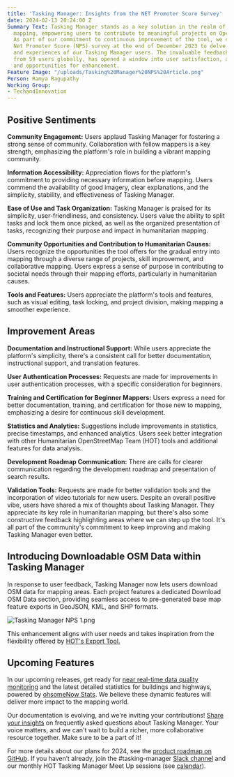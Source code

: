 ```yaml
---
title: 'Tasking Manager: Insights from the NET Promoter Score Survey'
date: 2024-02-13 20:24:00 Z
Summary Text: Tasking Manager stands as a key solution in the realm of collaborative
  mapping, empowering users to contribute to meaningful projects on OpenStreetMap.
  As part of our commitment to continuous improvement of the tool, we conducted a
  Net Promoter Score (NPS) survey at the end of December 2023 to delve into the sentiments
  and experiences of our Tasking Manager users. The invaluable feedback, received
  from 59 users globally, has opened a window into user satisfaction, areas of strength,
  and opportunities for enhancement.
Feature Image: "/uploads/Tasking%20Manager%20NPS%20Article.png"
Person: Ramya Ragupathy
Working Group:
- TechandInnovation
---
```


## Positive Sentiments

**Community Engagement:** Users applaud Tasking Manager for fostering a strong sense of community. Collaboration with fellow mappers is a key strength, emphasizing the platform's role in building a vibrant mapping community.

**Information Accessibility:** Appreciation flows for the platform's commitment to providing necessary information before mapping. Users commend the availability of good imagery, clear explanations, and the simplicity, stability, and effectiveness of Tasking Manager.

**Ease of Use and Task Organization:** Tasking Manager is praised for its simplicity, user-friendliness, and consistency. Users value the ability to split tasks and lock them once picked, as well as the organized presentation of tasks, recognizing their purpose and impact in humanitarian mapping.

**Community Opportunities and Contribution to Humanitarian Causes:** Users recognize the opportunities the tool offers for the gradual entry into mapping through a diverse range of projects, skill improvement, and collaborative mapping. Users express a sense of purpose in contributing to societal needs through their mapping efforts, particularly in humanitarian causes.

**Tools and Features:** Users appreciate the platform's tools and features, such as visual editing, task locking, and project division, making mapping a smoother experience.

## Improvement Areas

**Documentation and Instructional Support:** While users appreciate the platform's simplicity, there's a consistent call for better documentation, instructional support, and translation features.

**User Authentication Processes:** Requests are made for improvements in user authentication processes, with a specific consideration for beginners.

**Training and Certification for Beginner Mappers:** Users express a need for better documentation, training, and certification for those new to mapping, emphasizing a desire for continuous skill development.

**Statistics and Analytics:** Suggestions include improvements in statistics, precise timestamps, and enhanced analytics. Users seek better integration with other Humanitarian OpenStreetMap Team (HOT) tools and additional features for data analysis.

**Development Roadmap Communication:** There are calls for clearer communication regarding the development roadmap and presentation of search results.

**Validation Tools:** Requests are made for better validation tools and the incorporation of video tutorials for new users.
Despite an overall positive vibe, users have shared a mix of thoughts about Tasking Manager. They appreciate its key role in humanitarian mapping, but there's also some constructive feedback highlighting areas where we can step up the tool. It's all part of the community's commitment to keep improving and making Tasking Manager even better.

## Introducing Downloadable OSM Data within Tasking Manager

In response to user feedback, Tasking Manager now lets users download OSM data for mapping areas. Each project features a dedicated Download OSM Data section, providing seamless access to pre-generated base map feature exports in GeoJSON, KML, and SHP formats.

![Tasking Manager NPS 1.png](/uploads/Tasking%20Manager%20NPS%201.png)

This enhancement aligns with user needs and takes inspiration from the flexibility offered by [HOT's Export Tool.
](https://export.hotosm.org/v3/)

## Upcoming Features

In our upcoming releases, get ready for [near real-time data quality monitoring](https://github.com/hotosm/tasking-manager/issues/6109) and the latest detailed statistics for buildings and highways, powered by [ohsomeNow Stats](https://stats.now.ohsome.org/). We believe these dynamic features will deliver more impact to the mapping world.

Our documentation is evolving, and we're inviting your contributions! [Share your insights](https://github.com/hotosm/tasking-manager/discussions/6228) on frequently asked questions about Tasking Manager. Your voice matters, and we can't wait to build a richer, more collaborative resource together. Make sure to be a part of it!

For more details about our plans for 2024, see the [product roadmap on GitHub](https://github.com/orgs/hotosm/projects/28). If you haven’t already, join the #tasking-manager [Slack channel](https://slack.hotosm.org/) and our monthly HOT Tasking Manager Meet Up sessions (see [calendar](https://www.google.com/calendar/embed?src=hotosm.org_848e89aaiab04ag94d23rqn558%40group.calendar.google.com)).